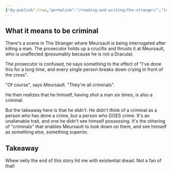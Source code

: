 ```yaml
---
{"dg-publish":true,"permalink":"/reading-and-writing/the-stranger/","tags":["books"],"noteIcon":2}
---
```



## What it means to be criminal
There's a scene in The Stranger where Meursault is being interrogated after killing a man. The prosecutor holds up a crucifix and thrusts it at Meursault, who is unaffected (presumably because he is not a Dracula).

The prosecutor is confused, he says something to the effect of "I've done this for a long time, and every single person breaks down crying in front of the cross".

"Of course", says Meursault. "They're all criminals". 

He then realizes that he himself, having shot a man six times, is also a criminal. 

But the takeaway here is that he *didn't*. He didn't think of a criminal as a person who has done a crime, but a person who DOES crime. It's an unalienable trait, and one he didn't see himself possessing. It's the othering of "criminals" that enables Meursault to look down on them, and see himself as something else, something superior.


## Takeaway

Whew nelly the end of this story hit me with existential dread. Not a fan of that!